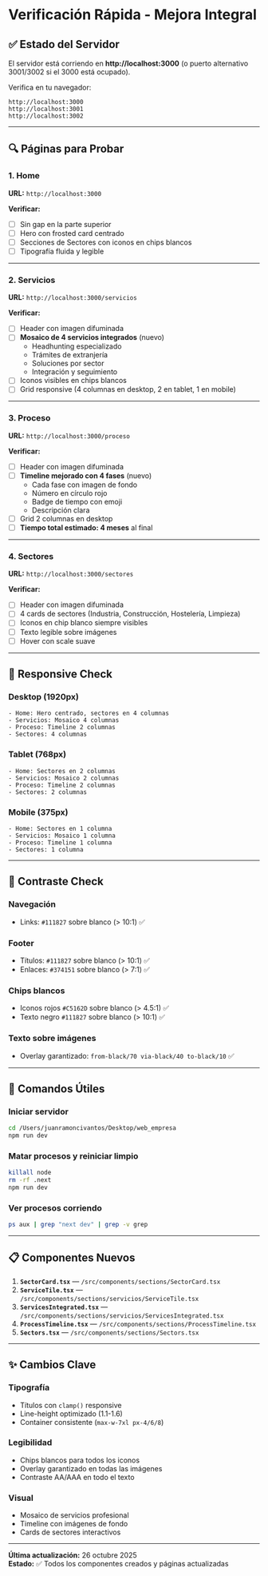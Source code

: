 # Verificación Rápida - Mejora Integral

## ✅ Estado del Servidor

El servidor está corriendo en **http://localhost:3000** (o puerto alternativo 3001/3002 si el 3000 está ocupado).

Verifica en tu navegador:

```
http://localhost:3000
http://localhost:3001
http://localhost:3002
```

---

## 🔍 Páginas para Probar

### 1. Home
**URL:** `http://localhost:3000`

**Verificar:**
- [ ] Sin gap en la parte superior
- [ ] Hero con frosted card centrado
- [ ] Secciones de Sectores con iconos en chips blancos
- [ ] Tipografía fluida y legible

---

### 2. Servicios
**URL:** `http://localhost:3000/servicios`

**Verificar:**
- [ ] Header con imagen difuminada
- [ ] **Mosaico de 4 servicios integrados** (nuevo)
  - Headhunting especializado
  - Trámites de extranjería
  - Soluciones por sector
  - Integración y seguimiento
- [ ] Iconos visibles en chips blancos
- [ ] Grid responsive (4 columnas en desktop, 2 en tablet, 1 en mobile)

---

### 3. Proceso
**URL:** `http://localhost:3000/proceso`

**Verificar:**
- [ ] Header con imagen difuminada
- [ ] **Timeline mejorado con 4 fases** (nuevo)
  - Cada fase con imagen de fondo
  - Número en círculo rojo
  - Badge de tiempo con emoji
  - Descripción clara
- [ ] Grid 2 columnas en desktop
- [ ] **Tiempo total estimado: 4 meses** al final

---

### 4. Sectores
**URL:** `http://localhost:3000/sectores`

**Verificar:**
- [ ] Header con imagen difuminada
- [ ] 4 cards de sectores (Industria, Construcción, Hostelería, Limpieza)
- [ ] Iconos en chip blanco siempre visibles
- [ ] Texto legible sobre imágenes
- [ ] Hover con scale suave

---

## 📱 Responsive Check

### Desktop (1920px)
```
- Home: Hero centrado, sectores en 4 columnas
- Servicios: Mosaico 4 columnas
- Proceso: Timeline 2 columnas
- Sectores: 4 columnas
```

### Tablet (768px)
```
- Home: Sectores en 2 columnas
- Servicios: Mosaico 2 columnas
- Proceso: Timeline 2 columnas
- Sectores: 2 columnas
```

### Mobile (375px)
```
- Home: Sectores en 1 columna
- Servicios: Mosaico 1 columna
- Proceso: Timeline 1 columna
- Sectores: 1 columna
```

---

## 🎨 Contraste Check

### Navegación
- Links: `#111827` sobre blanco (> 10:1) ✅

### Footer
- Títulos: `#111827` sobre blanco (> 10:1) ✅
- Enlaces: `#374151` sobre blanco (> 7:1) ✅

### Chips blancos
- Iconos rojos `#C5162D` sobre blanco (> 4.5:1) ✅
- Texto negro `#111827` sobre blanco (> 10:1) ✅

### Texto sobre imágenes
- Overlay garantizado: `from-black/70 via-black/40 to-black/10` ✅

---

## 🚀 Comandos Útiles

### Iniciar servidor
```bash
cd /Users/juanramoncivantos/Desktop/web_empresa
npm run dev
```

### Matar procesos y reiniciar limpio
```bash
killall node
rm -rf .next
npm run dev
```

### Ver procesos corriendo
```bash
ps aux | grep "next dev" | grep -v grep
```

---

## 📋 Componentes Nuevos

1. **`SectorCard.tsx`** — `/src/components/sections/SectorCard.tsx`
2. **`ServiceTile.tsx`** — `/src/components/sections/servicios/ServiceTile.tsx`
3. **`ServicesIntegrated.tsx`** — `/src/components/sections/servicios/ServicesIntegrated.tsx`
4. **`ProcessTimeline.tsx`** — `/src/components/sections/ProcessTimeline.tsx`
5. **`Sectors.tsx`** — `/src/components/sections/Sectors.tsx`

---

## ✨ Cambios Clave

### Tipografía
- Títulos con `clamp()` responsive
- Line-height optimizado (1.1-1.6)
- Container consistente (`max-w-7xl px-4/6/8`)

### Legibilidad
- Chips blancos para todos los iconos
- Overlay garantizado en todas las imágenes
- Contraste AA/AAA en todo el texto

### Visual
- Mosaico de servicios profesional
- Timeline con imágenes de fondo
- Cards de sectores interactivos

---

**Última actualización:** 26 octubre 2025  
**Estado:** ✅ Todos los componentes creados y páginas actualizadas


